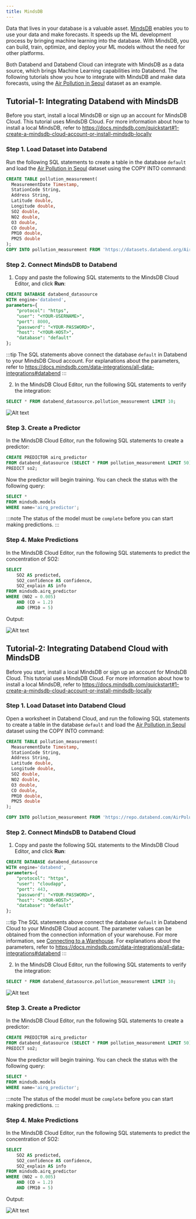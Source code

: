 ```yaml
---
title: MindsDB
---
```


Data that lives in your database is a valuable asset. [MindsDB](https://mindsdb.com/) enables you to use your data and make forecasts. It speeds up the ML development process by bringing machine learning into the database. With MindsDB, you can build, train, optimize, and deploy your ML models without the need for other platforms.

Both Databend and Databend Cloud can integrate with MindsDB as a data source, which brings Machine Learning capabilities into Databend. The following tutorials show you how to integrate with MindsDB and make data forecasts, using the [Air Pollution in Seoul](https://www.kaggle.com/datasets/bappekim/air-pollution-in-seoul) dataset as an example.

## Tutorial-1: Integrating Databend with MindsDB

Before you start, install a local MindsDB or sign up an account for MindsDB Cloud. This tutorial uses MindsDB Cloud. For more information about how to install a local MindsDB, refer to https://docs.mindsdb.com/quickstart#1-create-a-mindsdb-cloud-account-or-install-mindsdb-locally

### Step 1. Load Dataset into Databend

Run the following SQL statements to create a table in the database `default` and load the [Air Pollution in Seoul](https://www.kaggle.com/datasets/bappekim/air-pollution-in-seoul) dataset using the COPY INTO command:

```sql
CREATE TABLE pollution_measurement(
  MeasurementDate Timestamp,
  StationCode String,
  Address String,
  Latitude double,
  Longitude double,
  SO2 double,
  NO2 double,
  O3 double,
  CO double,
  PM10 double,
  PM25 double
);
COPY INTO pollution_measurement FROM 'https://datasets.databend.org/AirPolutionSeoul/Measurement_summary.csv' file_format=(type='CSV' skip_header=1);
```

### Step 2. Connect MindsDB to Databend

1. Copy and paste the following SQL statements to the MindsDB Cloud Editor, and click **Run**:

```sql
CREATE DATABASE databend_datasource
WITH engine='databend',
parameters={
    "protocol": "https",
    "user": "<YOUR-USERNAME>",
    "port": 8000,
    "password": "<YOUR-PASSWORD>",
    "host": "<YOUR-HOST>",
    "database": "default"
};
```

:::tip
The SQL statements above connect the database `default` in Databend to your MindsDB Cloud account. For explanations about the parameters, refer to https://docs.mindsdb.com/data-integrations/all-data-integrations#databend
:::

2. In the MindsDB Cloud Editor, run the following SQL statements to verify the integration:

```sql
SELECT * FROM databend_datasource.pollution_measurement LIMIT 10;
```

![Alt text](@site/docs/public/img/integration/mindsdb-verify.png)

### Step 3. Create a Predictor

In the MindsDB Cloud Editor, run the following SQL statements to create a predictor:

```sql
CREATE PREDICTOR airq_predictor
FROM databend_datasource (SELECT * FROM pollution_measurement LIMIT 50)
PREDICT so2;
```

Now the predictor will begin training. You can check the status with the following query:

```sql
SELECT *
FROM mindsdb.models
WHERE name='airq_predictor';
```

:::note
The status of the model must be `complete` before you can start making predictions.
:::

### Step 4. Make Predictions

In the MindsDB Cloud Editor, run the following SQL statements to predict the concentration of SO2:

```sql
SELECT
    SO2 AS predicted,
    SO2_confidence AS confidence,
    SO2_explain AS info
FROM mindsdb.airq_predictor
WHERE (NO2 = 0.005)
    AND (CO = 1.2)
    AND (PM10 = 5)
```

Output:

![Alt text](@site/docs/public/img/integration/mindsdb-predict.png)

## Tutorial-2: Integrating Databend Cloud with MindsDB

Before you start, install a local MindsDB or sign up an account for MindsDB Cloud. This tutorial uses MindsDB Cloud. For more information about how to install a local MindsDB, refer to https://docs.mindsdb.com/quickstart#1-create-a-mindsdb-cloud-account-or-install-mindsdb-locally

### Step 1. Load Dataset into Databend Cloud

Open a worksheet in Databend Cloud, and run the following SQL statements to create a table in the database `default` and load the [Air Pollution in Seoul](https://www.kaggle.com/datasets/bappekim/air-pollution-in-seoul) dataset using the COPY INTO command:

```sql
CREATE TABLE pollution_measurement(
  MeasurementDate Timestamp,
  StationCode String,
  Address String,
  Latitude double,
  Longitude double,
  SO2 double,
  NO2 double,
  O3 double,
  CO double,
  PM10 double,
  PM25 double
);

COPY INTO pollution_measurement FROM 'https://repo.databend.com/AirPolutionSeoul/Measurement_summary.csv' file_format=(type='CSV' skip_header=1);
```

### Step 2. Connect MindsDB to Databend Cloud

1. Copy and paste the following SQL statements to the MindsDB Cloud Editor, and click **Run**:

```sql
CREATE DATABASE databend_datasource
WITH engine='databend',
parameters={
    "protocol": "https",
    "user": "cloudapp",
    "port": 443,
    "password": "<YOUR-PASSWORD>",
    "host": "<YOUR-HOST>",
    "database": "default"
};
```

:::tip
The SQL statements above connect the database `default` in Databend Cloud to your MindsDB Cloud account. The parameter values can be obtained from the connection information of your warehouse. For more information, see [Connecting to a Warehouse](/guides/cloud/using-databend-cloud/warehouses#connecting). For explanations about the parameters, refer to https://docs.mindsdb.com/data-integrations/all-data-integrations#databend
:::

2. In the MindsDB Cloud Editor, run the following SQL statements to verify the integration:

```sql
SELECT * FROM databend_datasource.pollution_measurement LIMIT 10;
```

![Alt text](@site/static/img/documents/BI/mindsdb-verify.png)

### Step 3. Create a Predictor

In the MindsDB Cloud Editor, run the following SQL statements to create a predictor:

```sql
CREATE PREDICTOR airq_predictor
FROM databend_datasource (SELECT * FROM pollution_measurement LIMIT 50)
PREDICT so2;
```

Now the predictor will begin training. You can check the status with the following query:

```sql
SELECT *
FROM mindsdb.models
WHERE name='airq_predictor';
```

:::note
The status of the model must be `complete` before you can start making predictions.
:::

### Step 4. Make Predictions

In the MindsDB Cloud Editor, run the following SQL statements to predict the concentration of SO2:

```sql
SELECT
    SO2 AS predicted,
    SO2_confidence AS confidence,
    SO2_explain AS info
FROM mindsdb.airq_predictor
WHERE (NO2 = 0.005)
    AND (CO = 1.2)
    AND (PM10 = 5)
```

Output:

![Alt text](@site/static/img/documents/BI/mindsdb-predict.png)
